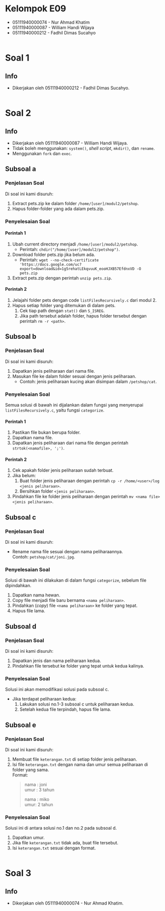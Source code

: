 # Kelompok E09
* 05111940000074 - Nur Ahmad Khatim
* 05111940000087 - William Handi Wijaya
* 05111940000212 - Fadhil Dimas Sucahyo
<br><br>

# Soal 1
## Info
* Dikerjakan oleh 05111940000212 - Fadhil Dimas Sucahyo.
<br><br>

# Soal 2
## Info
* Dikerjakan oleh 05111940000087 - William Handi Wijaya.
* Tidak boleh menggunakan: `system()`, *shell script*, `mkdir()`, dan `rename`.
* Menggunakan `fork` dan `exec`.
  

## Subsoal a
### Penjelasan Soal
Di soal ini kami disuruh:
1. Extract pets.zip ke dalam folder `/home/[user]/modul2/petshop`.
2. Hapus folder-folder yang ada dalam pets.zip.

### Penyelesaian Soal
#### Perintah 1
1. Ubah current directory menjadi `/home/[user]/modul2/petshop`.
   * Perintah: `chdir("/home/[user]/modul2/petshop")`.
2. Download folder pets.zip jika belum ada.
   * Perintah: `wget --no-check-certificate 'https://docs.google.com/uc?export=download&id=1g5rehatLEkqvuuK_eooHJXB57EfdnxVD -O pets.zip`
3. Extract pets.zip dengan perintah `unzip pets.zip`.

#### Perintah 2
1. Jelajahi folder pets dengan code `listFilesRecursively.c` dari modul 2.
2. Hapus setiap folder yang ditemukan di dalam pets.
   1. Cek tiap path dengan `stat()` dan `S_ISREG`.
   2. Jika path tersebut adalah folder, hapus folder tersebut dengan perintah `rm -r <path>`.


## Subsoal b
### Penjelasan Soal
Di soal ini kami disuruh:
1. Dapatkan jenis peliharaan dari nama file.
2. Masukan file ke dalam folder sesuai dengan jenis peliharaan.
   * Contoh: jenis peliharaan kucing akan disimpan dalam `/petshop/cat`.

### Penyelesaian Soal
Semua solusi di bawah ini dijalankan dalam fungsi yang menyerupai `listFilesRecursively.c`, yaitu fungsi `categorize`.

#### Perintah 1
1. Pastikan file bukan berupa folder.
2. Dapatkan nama file.
3. Dapatkan jenis peliharaan dari nama file dengan perintah `strtok(<namafile>, ';')`.

#### Perintah 2
1. Cek apakah folder jenis peliharaan sudah terbuat.
2. Jika belum:
   1. Buat folder jenis peliharaan dengan perintah `cp -r /home/<user>/log <jenis peliharaan>`.
   2. Bersihkan folder `<jenis peliharaan>`.
3. Pindahkan file ke folder jenis peliharaan dengan perintah `mv <nama file> <jenis peliharaan>`.


## Subsoal c
### Penjelasan Soal
Di soal ini kami disuruh:
* Rename nama file sesuai dengan nama peliharaannya.  
  Contoh: `petshop/cat/joni.jpg`.

### Penyelesaian Soal
Solusi di bawah ini dilakukan di dalam fungsi `categorize`, sebelum file dipindahkan.
1. Dapatkan nama hewan.
2. Copy file menjadi file baru bernama `<nama peliharaan>`.
3. Pindahkan (*copy*) file `<nama peliharaan>` ke folder yang tepat.
4. Hapus file lama.


## Subsoal d
### Penjelasan Soal
Di soal ini kami disuruh:
1. Dapatkan jenis dan nama peliharaan kedua.
2. Pindahkan file tersebut ke folder yang tepat untuk kedua kalinya.

### Penyelesaian Soal
Solusi ini akan memodifikasi solusi pada subsoal c.
* Jika terdapat peliharaan kedua:
   1. Lakukan solusi no.1-3 subsoal c untuk peliharaan kedua.
   2. Setelah kedua file terpindah, hapus file lama.


## Subsoal e
### Penjelasan Soal
Di soal ini kami disuruh:
1. Membuat file `keterangan.txt` di setiap folder jenis peliharaan.
2. Isi file `keterangan.txt` dengan nama dan umur semua peliharaan di folder yang sama.  
   Format:
   > nama : joni  
   > umur : 3 tahun
   >
   > nama : miko  
   > umur: 2 tahun
   >

### Penyelesaian Soal
Solusi ini di antara solusi no.1 dan no.2 pada subsoal d.
1. Dapatkan umur.
2. Jika file `keterangan.txt` tidak ada, buat file tersebut.
3. Isi `keterangan.txt` sesuai dengan format.
<br><br>

# Soal 3
## Info
* Dikerjakan oleh 05111940000074 - Nur Ahmad Khatim.
<br><br>
